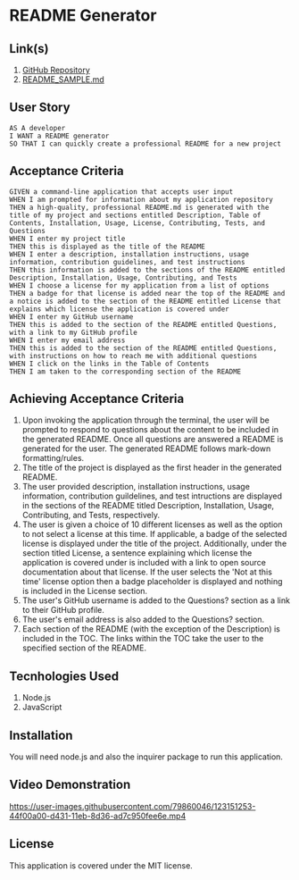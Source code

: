 # README Generator

## Link(s)

1. [GitHub Repository](https://github.com/emangano2816/readme_generator)
2. [README_SAMPLE.md](/README_SAMPLE.md)


## User Story

```text
AS A developer
I WANT a README generator
SO THAT I can quickly create a professional README for a new project
```

## Acceptance Criteria

```text
GIVEN a command-line application that accepts user input
WHEN I am prompted for information about my application repository
THEN a high-quality, professional README.md is generated with the title of my project and sections entitled Description, Table of Contents, Installation, Usage, License, Contributing, Tests, and Questions
WHEN I enter my project title
THEN this is displayed as the title of the README
WHEN I enter a description, installation instructions, usage information, contribution guidelines, and test instructions
THEN this information is added to the sections of the README entitled Description, Installation, Usage, Contributing, and Tests
WHEN I choose a license for my application from a list of options
THEN a badge for that license is added near the top of the README and a notice is added to the section of the README entitled License that explains which license the application is covered under
WHEN I enter my GitHub username
THEN this is added to the section of the README entitled Questions, with a link to my GitHub profile
WHEN I enter my email address
THEN this is added to the section of the README entitled Questions, with instructions on how to reach me with additional questions
WHEN I click on the links in the Table of Contents
THEN I am taken to the corresponding section of the README
```

## Achieving Acceptance Criteria

1. Upon invoking the application through the terminal, the user will be prompted to respond to questions about the content to be included in the generated README. Once all questions are answered a README is generated for the user.  The generated README follows mark-down formatting/rules.
2. The title of the project is displayed as the first header in the generated README.
3. The user provided description, installation instructions, usage information, contribution guildelines, and test intructions are displayed in the sections of the README titled Description, Installation, Usage, Contributing, and Tests, respectively.
4. The user is given a choice of 10 different licenses as well as the option to not select a license at this time. If applicable, a badge of the selected license is displayed under the title of the project.  Additionally, under the section titled License, a sentence explaining which license the application is covered under is included with a link to open source documentation about that license.  If the user selects the 'Not at this time' license option then a badge placeholder is displayed and nothing is included in the License section.
5. The user's GitHub username is added to the Questions? section as a link to their GitHub profile.
6. The user's email address is also added to the Questions? section.
7. Each section of the README (with the exception of the Description) is included in the TOC.  The links within the TOC take the user to the specified section of the README.

## Tecnhologies Used

1. Node.js
2. JavaScript

## Installation

You will need node.js and also the inquirer package to run this application.

## Video Demonstration

https://user-images.githubusercontent.com/79860046/123151253-44f00a00-d431-11eb-8d36-ad7c950fee6e.mp4

## License

This application is covered under the MIT license.
